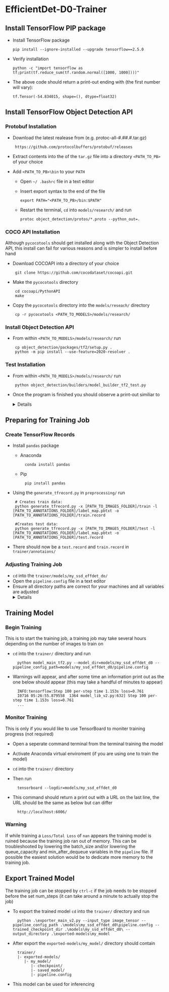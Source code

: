 # EfficientDet-D0-Trainer
	
## Install TensorFlow PIP package

  - Install TensorFlow package

		pip install --ignore-installed --upgrade tensorflow==2.5.0
		
  - Verify installation
	
		python -c "import tensorflow as tf;print(tf.reduce_sum(tf.random.normal([1000, 1000])))"
		
  - The above code should return a print-out ending with (the first number will vary):
 
	`tf.Tensor(-54.834015, shape=(), dtype=float32)`
 
## Install TensorFlow Object Detection API 
	
 ### Protobuf Installation
 
 - Download the latest realease from (e.g. protoc-all-#.##.#.tar.gz)
 	
		https://github.com/protocolbuffers/protobuf/releases
		
 - Extract contents into the of the `tar.gz` file into a directory `<PATH_TO_PB>` of your choice

 - Add `<PATH_TO_PB>\bin` to your `PATH`

   - Open `~/ .bashrc` file in a text editor
	
	
   - Insert export syntax to the end of the file 
	
		 export PATH="<PATH_TO_PB>/bin:$PATH"
		
   - Restart the terminal, `cd` into `models/research/` and run
	
		 protoc object_detection/protos/*.proto --python_out=.
		 
 ### COCO API Installation

 Although `pycocotools` should get installed along with the Object Detection API, this install can fail for various reasons and is simpler to install before hand

 - Download COCOAPI into a directory of your choice

	 	git clone https://github.com/cocodataset/cocoapi.git
	 
 - Make the `pycocotools` directory
	
		cd cocoapi/PythonAPI
		make
		
 - Copy the `pycocotools` directory into the `models/reseach/` directory
		
		cp -r pycocotools <PATH_TO_MODELS>/models/research/

 ### Install Object Detection API

 - From within `<PATH_TO_MODELS>/models/research/` run

		cp object_detection/packages/tf2/setup.py .
		python -m pip install --use-feature=2020-resolver .
		
 ### Test Installation

 - From within `<PATH_TO_MODELS>/models/research/` run

		python object_detection/builders/model_builder_tf2_test.py
		
 - Once the program is finished you should observe a print-out similiar to
 &ensp;&thinsp; <Details>
	```
	[       OK ] ModelBuilderTF2Test.test_create_ssd_models_from_config
	[ RUN      ] ModelBuilderTF2Test.test_invalid_faster_rcnn_batchnorm_update
	INFO:tensorflow:time(__main__.ModelBuilderTF2Test.test_invalid_faster_rcnn_batchnorm_update): 0.0s
	I0608 18:49:13.183754 29296 test_util.py:2102] time(__main__.ModelBuilderTF2Test.test_invalid_faster_rcnn_batchnorm_update): 0.0s
	[       OK ] ModelBuilderTF2Test.test_invalid_faster_rcnn_batchnorm_update
	[ RUN      ] ModelBuilderTF2Test.test_invalid_first_stage_nms_iou_threshold
	INFO:tensorflow:time(__main__.ModelBuilderTF2Test.test_invalid_first_stage_nms_iou_threshold): 0.0s
	I0608 18:49:13.186750 29296 test_util.py:2102] time(__main__.ModelBuilderTF2Test.test_invalid_first_stage_nms_iou_threshold): 0.0s
	[       OK ] ModelBuilderTF2Test.test_invalid_first_stage_nms_iou_threshold
	[ RUN      ] ModelBuilderTF2Test.test_invalid_model_config_proto
	INFO:tensorflow:time(__main__.ModelBuilderTF2Test.test_invalid_model_config_proto): 0.0s
	I0608 18:49:13.188250 29296 test_util.py:2102] time(__main__.ModelBuilderTF2Test.test_invalid_model_config_proto): 0.0s
	[       OK ] ModelBuilderTF2Test.test_invalid_model_config_proto
	[ RUN      ] ModelBuilderTF2Test.test_invalid_second_stage_batch_size
	INFO:tensorflow:time(__main__.ModelBuilderTF2Test.test_invalid_second_stage_batch_size): 0.0s
	I0608 18:49:13.190746 29296 test_util.py:2102] time(__main__.ModelBuilderTF2Test.test_invalid_second_stage_batch_size): 0.0s
	[       OK ] ModelBuilderTF2Test.test_invalid_second_stage_batch_size
	[ RUN      ] ModelBuilderTF2Test.test_session
	[  SKIPPED ] ModelBuilderTF2Test.test_session
	[ RUN      ] ModelBuilderTF2Test.test_unknown_faster_rcnn_feature_extractor
	INFO:tensorflow:time(__main__.ModelBuilderTF2Test.test_unknown_faster_rcnn_feature_extractor): 0.0s
	I0608 18:49:13.193742 29296 test_util.py:2102] time(__main__.ModelBuilderTF2Test.test_unknown_faster_rcnn_feature_extractor): 0.0s
	[       OK ] ModelBuilderTF2Test.test_unknown_faster_rcnn_feature_extractor
	[ RUN      ] ModelBuilderTF2Test.test_unknown_meta_architecture
	INFO:tensorflow:time(__main__.ModelBuilderTF2Test.test_unknown_meta_architecture): 0.0s
	I0608 18:49:13.195241 29296 test_util.py:2102] time(__main__.ModelBuilderTF2Test.test_unknown_meta_architecture): 0.0s
	[       OK ] ModelBuilderTF2Test.test_unknown_meta_architecture
	[ RUN      ] ModelBuilderTF2Test.test_unknown_ssd_feature_extractor
	INFO:tensorflow:time(__main__.ModelBuilderTF2Test.test_unknown_ssd_feature_extractor): 0.0s
	I0608 18:49:13.197239 29296 test_util.py:2102] time(__main__.ModelBuilderTF2Test.test_unknown_ssd_feature_extractor):	0.0s
	[       OK ] ModelBuilderTF2Test.test_unknown_ssd_feature_extractor
	----------------------------------------------------------------------
	Ran 24 tests in 29.980s
	
	OK (skipped=1)
	```
 </Details>

## Preparing for Training Job

 ### Create TensorFlow Records
 
 - Install `pandas` package
 
	- Anaconda

			conda install pandas
	- Pip
	
			pip install pandas
 
 - Using the `generate_tfrecord.py` in `preprocessing/` run
 
 		# Creates train data:
 		python generate_tfrecord.py -x [PATH_TO_IMAGES_FOLDER]/train -l [PATH_TO_ANNOTATIONS_FOLDER]/label_map.pbtxt -o [PATH_TO_ANNOTATIONS_FOLDER]/train.record
		
		#Creates test data:
		python generate_tfrecord.py -x [PATH_TO_IMAGES_FOLDER]/test -l [PATH_TO_ANNOTATIONS_FOLDER]/label_map.pbtxt -o [PATH_TO_ANNOTATIONS_FOLDER]/test.record

  - There should now be a `test.record` and `train.record` in  `trainer/annotaions/`

### Adjusting Training Job

  - `cd` into the `trainer/models/my_ssd_effdet_do/`
  - Open the `pipeline.config` file in a text editor
  - Ensure all directory paths are correct for your machines and all variables are adjusted
&ensp;&thinsp; <Details>
	```python
	model {
	  ssd {
		num_classes: 4
		image_resizer {
		  keep_aspect_ratio_resizer {
			min_dimension: 512
			max_dimension: 512
			pad_to_max_dimension: true
		  }
		}
		feature_extractor {
		  type: "ssd_efficientnet-b0_bifpn_keras"
		  conv_hyperparams {
			regularizer {
			  l2_regularizer {
				weight: 3.9999998989515007e-05
			  }
			}
			initializer {
			  truncated_normal_initializer {
				mean: 0.0
				stddev: 0.029999999329447746
			  }
			}
			activation: SWISH
			batch_norm {
			  decay: 0.9900000095367432
			  scale: true
			  epsilon: 0.0010000000474974513
			}
			force_use_bias: true
		  }
		  bifpn {
			min_level: 3
			max_level: 7
			num_iterations: 3
			num_filters: 64
		  }
		}
		box_coder {
		  faster_rcnn_box_coder {
			y_scale: 1.0
			x_scale: 1.0
			height_scale: 1.0
			width_scale: 1.0
		  }
		}
		matcher {
		  argmax_matcher {
			matched_threshold: 0.5
			unmatched_threshold: 0.5
			ignore_thresholds: false
			negatives_lower_than_unmatched: true
			force_match_for_each_row: true
			use_matmul_gather: true
		  }
		}
		similarity_calculator {
		  iou_similarity {
		  }
		}
		box_predictor {
		  weight_shared_convolutional_box_predictor {
			conv_hyperparams {
			  regularizer {
				l2_regularizer {
				  weight: 3.9999998989515007e-05
				}
			  }
			  initializer {
				random_normal_initializer {
				  mean: 0.0
				  stddev: 0.009999999776482582
				}
			  }
			  activation: SWISH
			  batch_norm {
				decay: 0.9900000095367432
				scale: true
				epsilon: 0.0010000000474974513
			  }
			  force_use_bias: true
			}
			depth: 64
			num_layers_before_predictor: 3
			kernel_size: 3
			class_prediction_bias_init: -4.599999904632568
			use_depthwise: true
		  }
		}
		anchor_generator {
		  multiscale_anchor_generator {
			min_level: 3
			max_level: 7
			anchor_scale: 4.0
			aspect_ratios: 1.0
			aspect_ratios: 2.0
			aspect_ratios: 0.5
			scales_per_octave: 3
		  }
		}
		post_processing {
		  batch_non_max_suppression {
			score_threshold: 9.99999993922529e-09
			iou_threshold: 0.5
			max_detections_per_class: 100
			max_total_detections: 100
		  }
		  score_converter: SIGMOID
		}
		normalize_loss_by_num_matches: true
		loss {
		  localization_loss {
			weighted_smooth_l1 {
			}
		  }
		  classification_loss {
			weighted_sigmoid_focal {
			  gamma: 1.5
			  alpha: 0.25
			}
		  }
		  classification_weight: 1.0
		  localization_weight: 1.0
		}
		encode_background_as_zeros: true
		normalize_loc_loss_by_codesize: true
		inplace_batchnorm_update: true
		freeze_batchnorm: false
		add_background_class: false
	  }
	}
	train_config {
	
	  # Batch_Size will depend on available memory, lower than 8 can decrease model accuarcy
	  batch_size: 8
	  
	  data_augmentation_options {
		random_horizontal_flip {
		}
	  }
	  data_augmentation_options {
		random_scale_crop_and_pad_to_square {
		  output_size: 512
		  scale_min: 0.10000000149011612
		  scale_max: 2.0
		}
	  }
	  sync_replicas: true
	  optimizer {
		momentum_optimizer {
		  learning_rate {
			cosine_decay_learning_rate {
			  learning_rate_base: 0.07999999821186066
			  
			  # Set equal to Num_Steps
			  total_steps: 300000
			  
			  warmup_learning_rate: 0.0010000000474974513
			  
			  # Set equal to Num_Steps/100
			  warmup_steps: 3000
			  
			}
		  }
		  momentum_optimizer_value: 0.8999999761581421
		}
		use_moving_average: false
	  }
	  
	  # Insert path to `EfficientDet-D0-Trainer/` directory
	  fine_tune_checkpoint: "<PATH_TO_EFFDET_DIR>/EfficientDet-D0-Trainer/trainer/pre-trained-models/efficientdet_d0_coco17_tpu-32/checkpoint/ckpt-0.index"
	  
	  # EfficientDet Models are recommended to be trained for 20 Epochs. Num_Steps = (#_of_Images/Batch_Size)*Epochs (eg. Num_Steps = (800/8)*20)
	  num_steps: 300000
	  
	  startup_delay_steps: 0.0
	  replicas_to_aggregate: 8
	  max_number_of_boxes: 100
	  unpad_groundtruth_tensors: false
	  fine_tune_checkpoint_type: "detection"
	  use_bfloat16: false
	  fine_tune_checkpoint_version: V2
	}
	train_input_reader: {
	
	  # Insert path to `EfficientDet-D0-Trainer/` directory
	  label_map_path: "<PATH_TO_EFFDET_DIR>/EfficientDet-D0-Trainer/trainer/annotations/label_map.pbtxt"
	  
	  tf_record_input_reader {
	    # Insert path to `EfficientDet-D0-Trainer/` directory
		input_path: "<PATH_TO_EFFDET_DIR>/EfficientDet-D0-Trainer/trainer/annotations/train.record"
		
	  }
	  
	  # Helps control memory uses in tandom with batch size
	  queue_capacity: 500
	  min_after_dequeue: 250
	  
	}

	eval_config: {
	  metrics_set: "coco_detection_metrics"
	  use_moving_averages: false
	  
	  # Set Equal to Batch_Size in Train_Config
	  batch_size: 8;
	  
	}

	eval_input_reader: {
	
	  # Insert path to `EfficientDet-D0-Trainer/` directory
	  label_map_path: "<PATH_TO_EFFDET_DIR>/EfficientDet-D0-Trainer/trainer/annotations/label_map.txt"
	  
	  shuffle: false
	  num_epochs: 1
	  tf_record_input_reader {
	  
	    # Insert path to `EfficientDet-D0-Trainer/` directory
	    input_path: "<PATH_TO_EFFDET_DIR>/EfficientDet-D0-Trainer/trainer/annotations/test.record"
		
	  }
	}
	```
</Details>

## Training Model

### Begin Training
This is to start the training job, a training job may take several hours depending on the number of images to train on

- `cd` into the `trainer/` directory and run 

		python model_main_tf2.py --model_dir=models/my_ssd_effdet_d0 --pipeline_config_path=models/my_ssd_effdet_d0/pipeline.config
		
- Warnings will appear, and after some time an information print out as the one below should appear (this may take a handful of minutes to appear)

		INFO:tensorflow:Step 100 per-step time 1.153s loss=0.761
		I0716 05:26:55.879558  1364 model_lib_v2.py:632] Step 100 per-step time 1.153s loss=0.761
		...
		
### Monitor Training

This is only if you would like to use TensorBoard to moniter training progress (not required)

- Open a seperate command terminal from the terminal training the model

- Activate Anaconda virtual enviroment (if you are using one to train the model)

- `cd` into the `trainer/` directory

- Then run 

		tensorboard --logdir=models/my_ssd_effdet_d0

- This command should return a print out with a URL on the last line, the URL should be the same as below but can differ

		http://localhost:6006/
		
### Warning

If while training a `Loss/Total Loss` of `nan` appears the training model is ruined because the training job ran out of memory. This can be troubleshooted by lowering the batch_size and/or lowering the queue_capacity and min_after_dequeue variables in the `pipeline` file. If possible the easiest solution would be to dedicate more memory to the training job.
		
## Export Trained Model

The training job can be stopped by `ctrl-c` if the job needs to be stopped before the set num_steps (it can take around a minute to actually stop the job)

- To export the trained model `cd` into the `trainer/` directory and run
		
		python .\exporter_main_v2.py --input_type image_tensor --pipeline_config_path .\models\my_ssd_effdet_d0\pipeline.config --trained_checkpoint_dir .\models\my_ssd_effdet_d0\ --output_directory .\exported-models\my_model
		
- After export the `exported-models/my_model/` directory should contain

		trainer/
		|- exported-models/
		   |- my_model/
		      |- checkpoint/
		      |- saved_model/
		      |- pipeline.config
		
- This model can be used for inferencing


 
